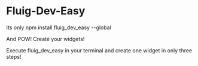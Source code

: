 # Fluig-Dev-Easy


Its only  npm install fluig_dev_easy --global

And POW! Create your widgets!

Execute fluig_dev_easy in your terminal and create one widget in only three steps!
